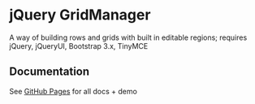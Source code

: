 # jQuery GridManager

A way of building rows and grids with built in editable regions; requires jQuery, jQueryUI, Bootstrap 3.x, TinyMCE
 
## Documentation
See [GitHub Pages][ghp] for all docs + demo

[ghp]: http://neokoenig.github.io/jQuery-gridmanager/ 
 
